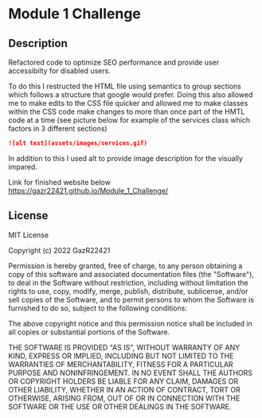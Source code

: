 # Module 1 Challenge

## Description 

Refactored code to optimize SEO performance and provide user accessibilty for disabled users.

To do this I restructed the HTML file using semantics to group sections which follows a structure that google would prefer. Doing this also allowed me to make edits to the CSS file quicker and allowed me to make classes within the CSS code make changes to more than once part of the HMTL code at a time (see picture below for example of the services class which factors in 3 different sections) 
```md
![alt text](assets/images/services.gif)
```


In addition to this I used alt to provide image description for the visually impared.

Link for finished website below
https://gazr22421.github.io/Module_1_Challenge/


## License
MIT License

Copyright (c) 2022 GazR22421

Permission is hereby granted, free of charge, to any person obtaining a copy
of this software and associated documentation files (the "Software"), to deal
in the Software without restriction, including without limitation the rights
to use, copy, modify, merge, publish, distribute, sublicense, and/or sell
copies of the Software, and to permit persons to whom the Software is
furnished to do so, subject to the following conditions:

The above copyright notice and this permission notice shall be included in all
copies or substantial portions of the Software.

THE SOFTWARE IS PROVIDED "AS IS", WITHOUT WARRANTY OF ANY KIND, EXPRESS OR
IMPLIED, INCLUDING BUT NOT LIMITED TO THE WARRANTIES OF MERCHANTABILITY,
FITNESS FOR A PARTICULAR PURPOSE AND NONINFRINGEMENT. IN NO EVENT SHALL THE
AUTHORS OR COPYRIGHT HOLDERS BE LIABLE FOR ANY CLAIM, DAMAGES OR OTHER
LIABILITY, WHETHER IN AN ACTION OF CONTRACT, TORT OR OTHERWISE, ARISING FROM,
OUT OF OR IN CONNECTION WITH THE SOFTWARE OR THE USE OR OTHER DEALINGS IN THE
SOFTWARE.

